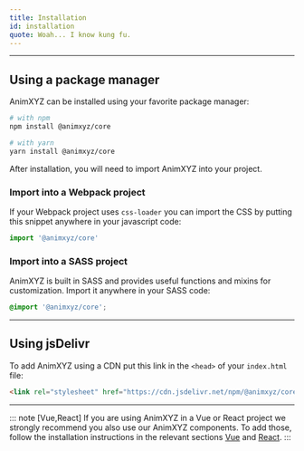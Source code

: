 ```yaml
---
title: Installation
id: installation
quote: Woah... I know kung fu.
---
```


---
## Using a package manager

AnimXYZ can be installed using your favorite package manager:

```bash
# with npm
npm install @animxyz/core

# with yarn
yarn install @animxyz/core
```

After installation, you will need to import AnimXYZ into your project.

### Import into a Webpack project
If your Webpack project uses `css-loader` you can import the CSS by putting this snippet anywhere in your javascript code:

```js
import '@animxyz/core'
```

### Import into a SASS project
AnimXYZ is built in SASS and provides useful functions and mixins for customization. Import it anywhere in your SASS code:

```scss
@import '@animxyz/core';
```

---
## Using jsDelivr

To add AnimXYZ using a CDN put this link in the `<head>` of your `index.html` file:

```html
<link rel="stylesheet" href="https://cdn.jsdelivr.net/npm/@animxyz/core@0.1.0/dist/animxyz.min.css">
```

---

::: note [Vue,React]
If you are using AnimXYZ in a Vue or React project we strongly recommend you also use our AnimXYZ components. To add those, follow the installation instructions in the relevant sections [Vue](#vue-installation) and [React](#react-installation).
:::
